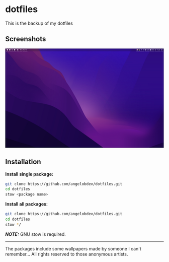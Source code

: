 # dotfiles

This is the backup of my dotfiles

## Screenshots

![Hyprland](screenshot.png)

## Installation

**Install single package:**

```sh
git clone https://github.com/angelobdev/dotfiles.git
cd dotfiles
stow <package name>
```

**Install all packages:**

```sh
git clone https://github.com/angelobdev/dotfiles.git
cd dotfiles
stow */
```

**_NOTE:_** GNU stow is required.

---

The packages include some wallpapers made by someone I can't remember... All rights reserved to those anonymous artists.
